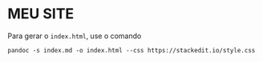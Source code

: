 # MEU SITE

Para gerar o `index.html`, use o comando

```
pandoc -s index.md -o index.html --css https://stackedit.io/style.css
```
